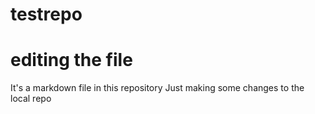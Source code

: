 # testrepo
# editing the file
It's a markdown file in this repository
Just making some changes to the local repo
